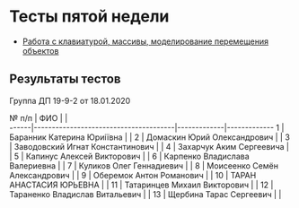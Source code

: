 # Тесты пятой недели

* [Работа с клавиатурой, массивы, моделирование перемещения объектов](https://forms.office.com/Pages/ResponsePage.aspx?id=HqQqHJJbBkmCfgwQ-dc4WRevbNftn25KtbmWZWQZALNUQ1QzUjBJU0xaVzBHT04zS0hMNEszQkdGTC4u)

## Результаты тестов

Группа ДП 19-9-2 от 18.01.2020

 № п/п |             ФИО                       |             |  
 ------|---------------------------------------|-------------|-------------
 1     |    Баранник Катерина Юриіївна         |             |
 2     |    Домаскин Юрий Олександрович	       |             |
 3     |    Заводовский Игнат Константинович   |             |
 4     |    Захарчук Аким Сергеевича	       |             |
 5     |    Капинус Алексей Викторович	       |             |
 6     |    Карпенко Владислава Валериевна     |             |
 7     |    Куликов Олег Геннадиевич	       |             |
 8     |    Моисеенко Семён Александрович      |             |
 9     |    Оберемок Антон Романович	       |             |
10     |    ТАРАН АНАСТАСИЯ ЮРЬЕВНА    	       |             |
11     |    Татаринцев Михаил Викторович	   |             |
12     |    Тараненко Владислав Витальевич	   |             |
13     |    Щербина Тарас Сергеевич	           |             |
